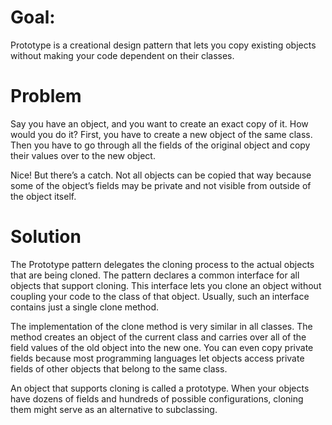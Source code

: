 # Goal:
Prototype is a creational design pattern that lets you copy existing objects without making your code dependent on their classes.
# Problem
Say you have an object, and you want to create an exact copy of it. How would you do it? First, you have to create a new object of the same class. Then you have to go through all the fields of the original object and copy their values over to the new object.

Nice! But there’s a catch. Not all objects can be copied that way because some of the object’s fields may be private and not visible from outside of the object itself.
# Solution
The Prototype pattern delegates the cloning process to the actual objects that are being cloned. The pattern declares a common interface for all objects that support cloning. This interface lets you clone an object without coupling your code to the class of that object. Usually, such an interface contains just a single clone method.

The implementation of the clone method is very similar in all classes. The method creates an object of the current class and carries over all of the field values of the old object into the new one. You can even copy private fields because most programming languages let objects access private fields of other objects that belong to the same class.


An object that supports cloning is called a prototype. When your objects have dozens of fields and hundreds of possible configurations, cloning them might serve as an alternative to subclassing.